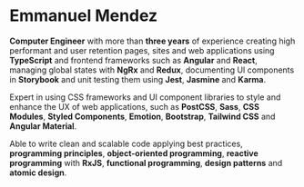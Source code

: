 # Emmanuel Mendez

**Computer Engineer** with more than **three years** of experience creating high performant and user retention pages, sites and web applications using **TypeScript** and frontend frameworks such as **Angular** and **React**, managing global states with **NgRx** and **Redux**, documenting UI components in **Storybook** and unit testing them using **Jest**, **Jasmine** and **Karma**.

Expert in using CSS frameworks and UI component libraries to style and enhance the UX of web applications, such as **PostCSS**, **Sass**, **CSS Modules**, **Styled Components**, **Emotion**, **Bootstrap**, **Tailwind CSS** and **Angular Material**.

Able to write clean and scalable code applying best practices, **programming principles**, **object-oriented programming**, **reactive programming** with **RxJS**, **functional programming**, **design patterns** and **atomic design**.
